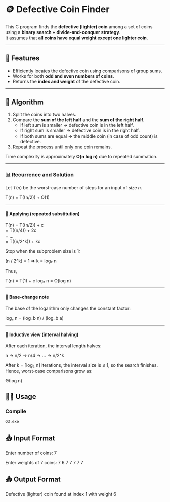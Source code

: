 # 🪙 Defective Coin Finder

This C program finds the **defective (lighter) coin** among a set of coins using a **binary search + divide-and-conquer strategy**.  
It assumes that **all coins have equal weight except one lighter coin**.

---

## 📌 Features
- Efficiently locates the defective coin using comparisons of group sums.
- Works for both **odd and even numbers of coins**.
- Returns the **index and weight** of the defective coin.

---

## 📂 Algorithm
1. Split the coins into two halves.
2. Compare the **sum of the left half** and the **sum of the right half**.
   - If left sum is smaller → defective coin is in the left half.
   - If right sum is smaller → defective coin is in the right half.
   - If both sums are equal → the middle coin (in case of odd count) is defective.
3. Repeat the process until only one coin remains.

Time complexity is approximately **O(n log n)** due to repeated summation.

---
### 📊 Recurrence and Solution

Let $T(n)$ be the worst-case number of steps for an input of size $n$.  

T(n) = T((n/2)) + O(1)

---

#### 🔹 Applying (repeated substitution)

T(n) = T((n/2)) + c  
     = T((n/4)) + 2c  
     = ...  
     = T((n/2^k)) + kc  

Stop when the subproblem size is 1:

(n / 2^k) = 1  ⇒  k = log₂ n  

Thus,

T(n) = T(1) + c log₂ n = O(log n)

---

#### 🔹 Base-change note

The base of the logarithm only changes the constant factor:

logₐ n = (log_b n) / (log_b a)

---

#### 🔹 Inductive view (interval halving)

After each iteration, the interval length halves:

n → n/2 → n/4 → ... → n/2^k  

After k = ⌈log₂ n⌉ iterations, the interval size is ≤ 1, so the search finishes.  
Hence, worst-case comparisons grow as:

Θ(log n)

## 🧑‍💻 Usage

### Compile

```bash
Q3.exe
```

## 📥 Input Format
Enter number of coins: 7

Enter weights of 7 coins: 7 6 7 7 7 7 7

## 📤 Output Format
Defective (lighter) coin found at index 1 with weight 6

